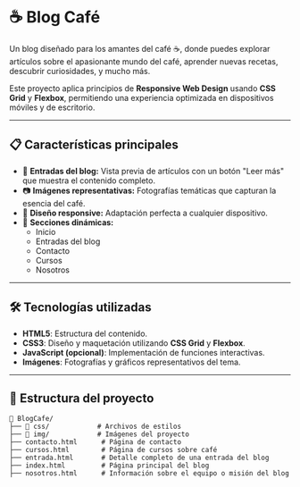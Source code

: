 # ☕ Blog Café  
Un blog diseñado para los amantes del café ☕, donde puedes explorar artículos sobre el apasionante mundo del café, aprender nuevas recetas, descubrir curiosidades, y mucho más.

Este proyecto aplica principios de **Responsive Web Design** usando **CSS Grid** y **Flexbox**, permitiendo una experiencia optimizada en dispositivos móviles y de escritorio.

---

## 📋 Características principales  
- 📰 **Entradas del blog:** Vista previa de artículos con un botón "Leer más" que muestra el contenido completo.  
- 📷 **Imágenes representativas:** Fotografías temáticas que capturan la esencia del café.  
- 📱 **Diseño responsive:** Adaptación perfecta a cualquier dispositivo.  
- 📇 **Secciones dinámicas:**  
  - Inicio  
  - Entradas del blog  
  - Contacto  
  - Cursos  
  - Nosotros  

---

## 🛠️ Tecnologías utilizadas  
- **HTML5**: Estructura del contenido.  
- **CSS3**: Diseño y maquetación utilizando **CSS Grid** y **Flexbox**.  
- **JavaScript (opcional)**: Implementación de funciones interactivas.  
- **Imágenes**: Fotografías y gráficos representativos del tema.  

---

## 📂 Estructura del proyecto  
```plaintext
📁 BlogCafe/
├── 📁 css/            # Archivos de estilos
├── 📁 img/            # Imágenes del proyecto
├── contacto.html      # Página de contacto
├── cursos.html        # Página de cursos sobre café
├── entrada.html       # Detalle completo de una entrada del blog
├── index.html         # Página principal del blog
├── nosotros.html      # Información sobre el equipo o misión del blog


